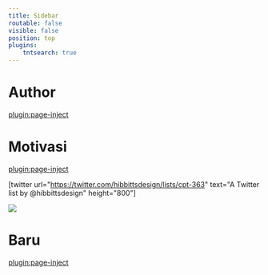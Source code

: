 ```yaml
---
title: Sidebar
routable: false
visible: false
position: top
plugins:
    tntsearch: true
---
```


# Author

[plugin:page-inject](/author)

# Motivasi

[plugin:page-inject](/blog/my-presentation)

[twitter url="https://twitter.com/hibbittsdesign/lists/cpt-363" text="A Twitter list by @hibbittsdesign" height="800"]

<a href="https://www.exoclick.com/?login=EndiHariadi19"><img src="https://www.exoclick.com/banners/300x425.gif" border="0" class="rounded mx-auto d-block"></a>

# Baru

[plugin:page-inject](/blog/mp3-editing-software)
